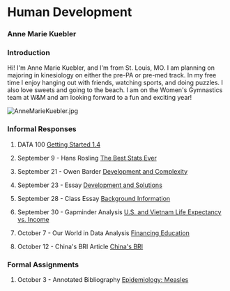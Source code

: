 # Human Development

### Anne Marie Kuebler 
### Introduction

Hi! I'm Anne Marie Kuebler, and I'm from St. Louis, MO. I am planning on majoring in kinesiology on either the pre-PA or pre-med track. In my free time I enjoy hanging out with friends, watching sports, and doing puzzles. I also love sweets and going to the beach. I am on the Women's Gymnastics team at W&M and am looking forward to a fun and exciting year! 

![AnneMarieKuebler.jpg](AnneMarieKuebler.jpg)

### Informal Responses
1. DATA 100 [Getting Started 1.4](gettingstarted.md)

2. September 9 - Hans Rosling [The Best Stats Ever](rosling.md)

3. September 21 - Owen Barder [Development and Complexity](barder.md)

4. September 23 - Essay [Development and Solutions](informalessay.md)

5. September 28 - Class Essay [Background Information](background.md)

6. September 30 - Gapminder Analysis [U.S. and Vietnam Life Expectancy vs. Income](gapminder.md)
7. October 7 - Our World in Data Analysis [Financing Education](financingeducation.md)
8. October 12 - China's BRI Article [China's BRI](chinaBRI.md)

### Formal Assignments
1. October 3 - Annotated Bibliography [Epidemiology: Measles](annotatedbibliography.md)
